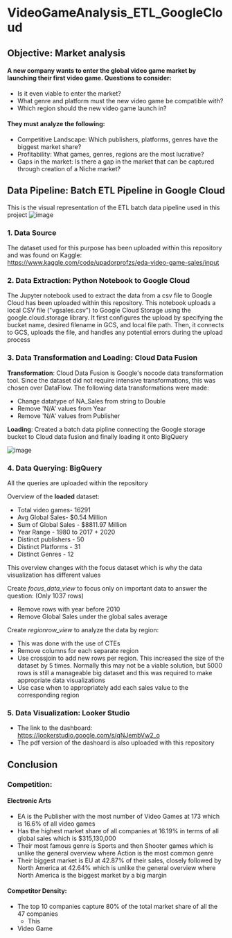 # VideoGameAnalysis_ETL_GoogleCloud

## Objective: Market analysis
#### A new company wants to enter the global video game market by launching their first video game. Questions to consider:
- Is it even viable to enter the market? 
- What genre and platform must the new video game be compatible with? 
- Which region should the new video game launch in? 

#### They must analyze the following:
- Competitive Landscape: Which publishers, platforms, genres have the biggest market share?
- Profitability: What games, genres, regions are the most lucrative?
- Gaps in the market: Is there a gap in the market that can be captured through creation of a Niche market?

## Data Pipeline: Batch ETL Pipeline in Google Cloud

This is the visual representation of the ETL batch data pipeline used in this project
![image](https://github.com/user-attachments/assets/9aabacaf-3dce-42a7-b5b3-583103dec76b)
### 1.  Data Source
The dataset used for this purpose has been uploaded within this repository and was found on Kaggle: https://www.kaggle.com/code/upadorprofzs/eda-video-game-sales/input  

### 2. Data Extraction: Python Notebook to Google Cloud
The Jupyter notebook used to extract the data from a csv file to Google Cloud has been uploaded within this repository. This notebook uploads a local CSV file ("vgsales.csv") to Google Cloud Storage using the google.cloud.storage library. It first configures the upload by specifying the bucket name, desired filename in GCS, and local file path. Then, it connects to GCS, uploads the file, and handles any potential errors during the upload process

### 3. Data Transformation and Loading: Cloud Data Fusion
**Transformation**: Cloud Data Fusion is Google's nocode data transformation tool. Since the dataset did not require intensive transformations, this was chosen over DataFlow. The following data transformations were made:
- Change datatype of NA_Sales from string to Double
- Remove 'N/A' values from Year
- Remove 'N/A' values from Publisher
  
**Loading**: Created a batch data pipline connecting the Google storage bucket to Cloud data fusion and finally loading it onto BigQuery

![image](https://github.com/user-attachments/assets/596cc0f0-f755-437a-9b38-462c60f377f6)



### 4. Data Querying: BigQuery

All the queries are uploaded within the repository

Overview of the **loaded** dataset:
- Total video games-  16291
- Avg Global Sales- $0.54 Million
- Sum of Global Sales - $8811.97 Million
- Year Range - 1980 to 2017 + 2020
- Distinct publishers - 50
- Distinct Platforms - 31
- Distinct Genres - 12

This overview changes with the focus dataset which is why the data visualization has different values

Create *focus_data_view* to focus only on important data to answer the question: (Only 1037 rows)
- Remove rows with year before 2010
- Remove Global Sales under the global sales average

Create *regionrow_view* to analyze the data by region:
- This was done with the use of CTEs
- Remove columns for each separate region
- Use crossjoin to add new rows per region. This increased the size of the dataset by 5 times. Normally this may not be a viable solution, but 5000 rows is still a manageable big dataset and this was required to make appropriate data visualizations
- Use case when to appropriately add each sales value to the corresponding region


### 5. Data Visualization: Looker Studio
- The link to the dashboard: https://lookerstudio.google.com/s/qNJembVw2_o 
- The pdf version of the dashoard is also uploaded with this repository

## Conclusion
### Competition: 
#### **Electronic Arts**
- EA is the Publisher with the most number of Video Games at 173 which is 16.6% of all video games
- Has the highest market share of all companies at 16.19% in terms of all global sales which is $315,130,000
- Their most famous genre is Sports and then Shooter games which is unlike the general overview where Action is the most common genre
- Their biggest market is EU at 42.87% of their sales, closely followed by North America at 42.64% which is unlike the general overview where North America is the biggest market by a big margin
  
#### **Competitor Density:**
- The top 10 companies capture 80% of the total market share of all the 47 companies
    - This 
- Video Game 


